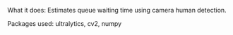 What it does:
Estimates queue waiting time using camera human detection. 

Packages used:
ultralytics, cv2, numpy

